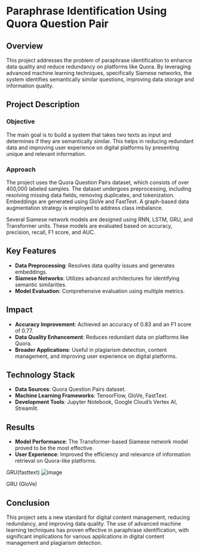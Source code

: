 # Paraphrase Identification Using Quora Question Pair

## Overview

This project addresses the problem of paraphrase identification to enhance data quality and reduce redundancy on platforms like Quora. By leveraging advanced machine learning techniques, specifically Siamese networks, the system identifies semantically similar questions, improving data storage and information quality.

## Project Description

### Objective

The main goal is to build a system that takes two texts as input and determines if they are semantically similar. This helps in reducing redundant data and improving user experience on digital platforms by presenting unique and relevant information.

### Approach

The project uses the Quora Question Pairs dataset, which consists of over 400,000 labeled samples. The dataset undergoes preprocessing, including resolving missing data fields, removing duplicates, and tokenization. Embeddings are generated using GloVe and FastText. A graph-based data augmentation strategy is employed to address class imbalance.

Several Siamese network models are designed using RNN, LSTM, GRU, and Transformer units. These models are evaluated based on accuracy, precision, recall, F1 score, and AUC.

## Key Features

- **Data Preprocessing**: Resolves data quality issues and generates embeddings.
- **Siamese Networks**: Utilizes advanced architectures for identifying semantic similarities.
- **Model Evaluation**: Comprehensive evaluation using multiple metrics.

## Impact

- **Accuracy Improvement**: Achieved an accuracy of 0.83 and an F1 score of 0.77.
- **Data Quality Enhancement**: Reduces redundant data on platforms like Quora.
- **Broader Applications**: Useful in plagiarism detection, content management, and improving user experience on digital platforms.

## Technology Stack

- **Data Sources**: Quora Question Pairs dataset.
- **Machine Learning Frameworks**: TensorFlow, GloVe, FastText.
- **Development Tools**: Jupyter Notebook, Google Cloud’s Vertex AI, Streamlit.

## Results

- **Model Performance**: The Transformer-based Siamese network model proved to be the most effective.
- **User Experience**: Improved the efficiency and relevance of information retrieval on Quora-like platforms.

GRU(fasttext)
![image](https://github.com/rutujakokate430/Paraphrase-Identification-using-Quora-Question-Pairs-Natural-Language-Processing-/assets/111034043/f6495990-f462-4fe4-a0dd-9ac0580363fa)

GRU (GloVe)

## Conclusion

This project sets a new standard for digital content management, reducing redundancy, and improving data quality. The use of advanced machine learning techniques has proven effective in paraphrase identification, with significant implications for various applications in digital content management and plagiarism detection.
